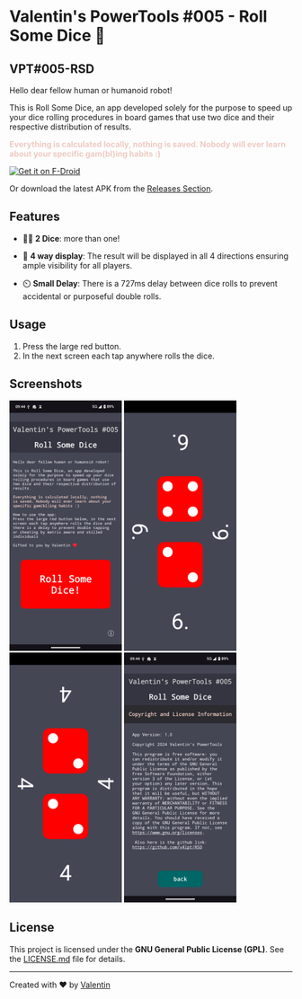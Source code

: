 # Valentin's PowerTools #005 - Roll Some Dice :game_die: 
## VPT#005-RSD
Hello dear fellow human or humanoid robot!

This is Roll Some Dice, an app developed solely for the purpose to speed up your dice rolling procedures in board games that use two dice and their respective distribution of results.

<b><font color="#efcac2">Everything is calculated locally, nothing is saved. Nobody will ever learn about your specific gam(bl)ing habits :)</font></b>
  
[<img src="https://fdroid.gitlab.io/artwork/badge/get-it-on.png"
     alt="Get it on F-Droid"
     height="80">](https://f-droid.org/packages/v4lpt.vpt.f005.rsd/)
     
Or download the latest APK from the [Releases Section](https://github.com/v4lpt/RSD/releases/latest).

## Features

- :game_die::game_die: **2 Dice**: more than one! 

- :compass: **4 way display**: The result will be displayed in all 4 directions ensuring ample visibility for all players.

- :timer_clock: **Small Delay**: There is a 727ms delay between dice rolls to prevent accidental or purposeful double rolls. 



## Usage

1. Press the large red button.
2. In the next screen each tap anywhere rolls the dice.

## Screenshots
[<img width=200 alt="Screenshot 1"
src="fastlane/metadata/android/en-US/images/phoneScreenshots/1.png?raw=true">](fastlane/metadata/android/en-US/images/phoneScreenshots/1.png?raw=true)
[<img width=200 alt="Screenshot 2"
src="fastlane/metadata/android/en-US/images/phoneScreenshots/2.png?raw=true">](fastlane/metadata/android/en-US/images/phoneScreenshots/2.png?raw=true)
[<img width=200 alt="Screenshot 4"
src="fastlane/metadata/android/en-US/images/phoneScreenshots/4.png?raw=true">](fastlane/metadata/android/en-US/images/phoneScreenshots/4.png?raw=true)
[<img width=200 alt="Screenshot 3"
src="fastlane/metadata/android/en-US/images/phoneScreenshots/3.png?raw=true">](fastlane/metadata/android/en-US/images/phoneScreenshots/3.png?raw=true)





## License

This project is licensed under the **GNU General Public License (GPL)**. See the [LICENSE.md](LICENSE.md) file for details.

---

Created with :heart: by [Valentin](https://github.com/v4lpt)
